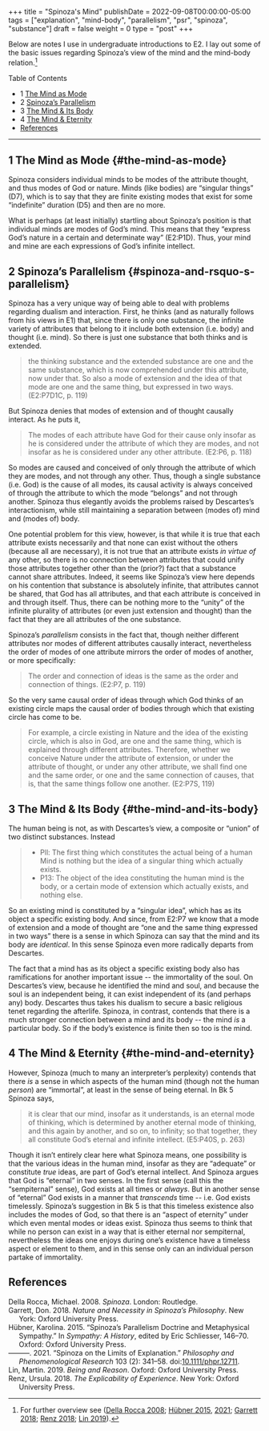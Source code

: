 +++
title = "Spinoza's Mind"
publishDate = 2022-09-08T00:00:00-05:00
tags = ["explanation", "mind-body", "parallelism", "psr", "spinoza", "substance"]
draft = false
weight = 0
type = "post"
+++

Below are notes I use in undergraduate introductions to E2. I lay out some of the basic issues regarding Spinoza&rsquo;s view of the mind and the mind-body relation.[^fn:1]

<div class="ox-hugo-toc toc has-section-numbers">

<div class="heading">Table of Contents</div>

- <span class="section-num">1</span> [The Mind as Mode](#the-mind-as-mode)
- <span class="section-num">2</span> [Spinoza&rsquo;s Parallelism](#spinoza-and-rsquo-s-parallelism)
- <span class="section-num">3</span> [The Mind &amp; Its Body](#the-mind-and-its-body)
- <span class="section-num">4</span> [The Mind &amp; Eternity](#the-mind-and-eternity)
- [References](#references)

</div>
<!--endtoc-->

---


## <span class="section-num">1</span> The Mind as Mode {#the-mind-as-mode}

Spinoza considers individual minds to be modes of the attribute thought, and thus
modes of God or nature. Minds (like bodies) are &ldquo;singular things&rdquo; (D7), which is to say
that they are finite existing modes that exist for some &ldquo;indefinite&rdquo; duration (D5) and
then are no more.

What is perhaps (at least initially) startling about Spinoza&rsquo;s position is that
individual minds are modes of God&rsquo;s mind. This means that they &ldquo;express God&rsquo;s nature
in a certain and determinate way&rdquo; (E2:P1D). Thus, your mind and mine are each
expressions of God&rsquo;s infinite intellect.


## <span class="section-num">2</span> Spinoza&rsquo;s Parallelism {#spinoza-and-rsquo-s-parallelism}

Spinoza has a very unique way of being able to deal with problems regarding dualism
and interaction. First, he thinks (and as naturally follows from his views in E1)
that, since there is only one substance, the infinite variety of attributes that
belong to it include both extension (i.e. body) and thought (i.e. mind). So there is
just one substance that both thinks and is extended.

> the thinking substance and the extended substance are one and the same substance,
> which is now comprehended under this attribute, now under that. So also a mode of
> extension and the idea of that mode are one and the same thing, but expressed in two
> ways. (E2:P7D1C, p. 119)

But Spinoza denies that modes of extension and of thought causally interact. As he
puts it,

> The modes of each attribute have God for their cause only insofar as he is considered
> under the attribute of which they are modes, and not insofar as he is considered
> under any other attribute. (E2:P6, p. 118)

So modes are caused and conceived of only through the attribute of which they
are modes, and not through any other. Thus, though a single substance (i.e. God)
is the cause of all modes, its causal activity is always conceived of through
the attribute to which the mode &ldquo;belongs&rdquo; and not through another. Spinoza thus
elegantly avoids the problems raised by Descartes&rsquo;s interactionism, while still
maintaining a separation between (modes of) mind and (modes of) body.

One potential problem for this view, however, is that while it is true that each
attribute exists necessarily and that none can exist without the others (because all
are necessary), it is not true that an attribute exists _in virtue of_ any other, so
there is no connection between attributes that could unify those attributes together
other than the (prior?) fact that a substance cannot share attributes. Indeed, it
seems like Spinoza&rsquo;s view here depends on his contention that substance is absolutely
infinite, that attributes cannot be shared, that God has all attributes, and that
each attribute is conceived in and through itself. Thus, there can be nothing more to
the &ldquo;unity&rdquo; of the infinite plurality of attributes (or even just extension and
thought) than the fact that they are all attributes of the one substance.

Spinoza&rsquo;s _parallelism_ consists in the fact that, though neither different attributes
nor modes of different attributes causally interact, nevertheless the order of modes
of one attribute mirrors the order of modes of another, or more specifically:

> The order and connection of ideas is the same as the order and connection of things.
> (E2:P7, p. 119)

So the very same causal order of ideas through which God thinks of an existing circle
maps the causal order of bodies through which that existing circle has come to be.

> For example, a circle existing in Nature and the idea of the existing circle, which
> is also in God, are one and the same thing, which is explained through different
> attributes. Therefore, whether we conceive Nature under the attribute of extension,
> or under the attribute of thought, or under any other attribute, we shall find one
> and the same order, or one and the same connection of causes, that is, that the same
> things follow one another. (E2:P7S, 119)


## <span class="section-num">3</span> The Mind &amp; Its Body {#the-mind-and-its-body}

The human being is not, as with Descartes&rsquo;s view, a composite or &ldquo;union&rdquo; of two
distinct substances. Instead

> -   Pll: The first thing which constitutes the actual being of a human Mind is nothing
>     but the idea of a singular thing which actually exists.
> -   P13: The object of the idea constituting the human mind is the body, or a certain mode of extension which actually exists, and nothing else.

So an existing mind is constituted by a &ldquo;singular idea&rdquo;, which has as its object a
specific existing body. And since, from E2:P7 we know that a mode of extension and a
mode of thought are &ldquo;one and the same thing expressed in two ways&rdquo; there is a sense
in which Spinoza can say that the mind and its body are _identical_. In this sense
Spinoza even more radically departs from Descartes.

The fact that a mind has as its object a specific existing body also has
ramifications for another important issue -- the immortality of the soul. On
Descartes&rsquo;s view, because he identified the mind and soul, and because the soul is an
independent being, it can exist independent of its (and perhaps any) body. Descartes
thus takes his dualism to secure a basic religious tenet regarding the afterlife.
Spinoza, in contrast, contends that there is a much stronger connection between a
mind and its body -- the mind _is_ a particular body. So if the body&rsquo;s existence is
finite then so too is the mind.


## <span class="section-num">4</span> The Mind &amp; Eternity {#the-mind-and-eternity}

However, Spinoza (much to many an interpreter&rsquo;s perplexity) contends that there
_is_ a sense in which aspects of the human mind (though not the human _person_) are
&ldquo;immortal&rdquo;, at least in the sense of being eternal. In Bk 5 Spinoza says,

> it is clear that our mind, insofar as it understands, is an eternal mode of thinking,
> which is determined by another eternal mode of thinking, and this again by another,
> and so on, to infinity; so that together, they all constitute God&rsquo;s eternal and
> infinite intellect. (E5:P40S, p. 263)

Though it isn&rsquo;t entirely clear here what Spinoza means, one possibility is that the
various ideas in the human mind, insofar as they are &ldquo;adequate&rdquo; or constitute _true_
ideas, are part of God&rsquo;s eternal intellect. And Spinoza argues that God is &ldquo;eternal&rdquo;
in two senses. In the first sense (call this the &ldquo;sempiternal&rdquo; sense), God exists at
all times or _always_. But in another sense of &ldquo;eternal&rdquo; God exists in a manner that
_transcends_ time -- i.e. God exists timelessly. Spinoza&rsquo;s suggestion in Bk 5 is that
this timeless existence also includes the modes of God, so that there is an &ldquo;aspect
of eternity&rdquo; under which even mental modes or ideas exist. Spinoza thus seems to
think that while no person can exist in a way that is either eternal nor sempiternal,
nevertheless the ideas one enjoys during one&rsquo;s existence have a timeless aspect or
element to them, and in this sense only can an individual person partake of
immortality.


## References

<style>.csl-entry{text-indent: -1.5em; margin-left: 1.5em;}</style><div class="csl-bib-body">
  <div class="csl-entry"><a id="citeproc_bib_item_1"></a>Della Rocca, Michael. 2008. <i>Spinoza</i>. London: Routledge.</div>
  <div class="csl-entry"><a id="citeproc_bib_item_2"></a>Garrett, Don. 2018. <i>Nature and Necessity in Spinoza’s Philosophy</i>. New York: Oxford University Press.</div>
  <div class="csl-entry"><a id="citeproc_bib_item_3"></a>Hübner, Karolina. 2015. “Spinoza’s Parallelism Doctrine and Metaphysical Sympathy.” In <i>Sympathy: A History</i>, edited by Eric Schliesser, 146–70. Oxford: Oxford University Press.</div>
  <div class="csl-entry"><a id="citeproc_bib_item_4"></a>———. 2021. “Spinoza on the Limits of Explanation.” <i>Philosophy and Phenomenological Research</i> 103 (2): 341–58. doi:<a href="https://doi.org/10.1111/phpr.12711">10.1111/phpr.12711</a>.</div>
  <div class="csl-entry"><a id="citeproc_bib_item_5"></a>Lin, Martin. 2019. <i>Being and Reason</i>. Oxford: Oxford University Press.</div>
  <div class="csl-entry"><a id="citeproc_bib_item_6"></a>Renz, Ursula. 2018. <i>The Explicability of Experience</i>. New York: Oxford University Press.</div>
</div>

[^fn:1]: For further overview see (<a href="#citeproc_bib_item_1">Della Rocca 2008</a>; <a href="#citeproc_bib_item_3">Hübner 2015</a>, <a href="#citeproc_bib_item_4">2021</a>; <a href="#citeproc_bib_item_2">Garrett 2018</a>; <a href="#citeproc_bib_item_6">Renz 2018</a>; <a href="#citeproc_bib_item_5">Lin 2019</a>).
